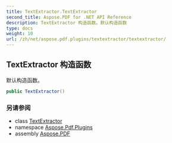 ```yaml
---
title: TextExtractor.TextExtractor
second_title: Aspose.PDF for .NET API Reference
description: TextExtractor 构造函数。默认构造函数
type: docs
weight: 10
url: /zh/net/aspose.pdf.plugins/textextractor/textextractor/
---
```

## TextExtractor 构造函数

默认构造函数。

```csharp
public TextExtractor()
```

### 另请参阅

* class [TextExtractor](../)
* namespace [Aspose.Pdf.Plugins](../../../aspose.pdf.plugins/)
* assembly [Aspose.PDF](../../../)